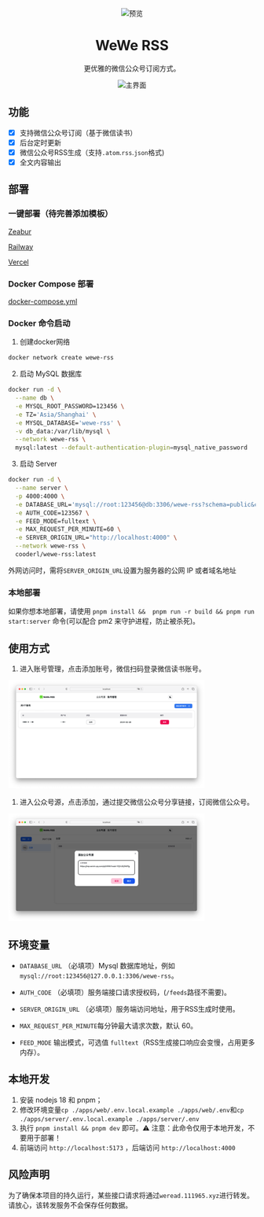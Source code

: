 <div align="center">
<img src="https://raw.githubusercontent.com/cooderl/wewe-rss/main/assets/logo.png" width="80" alt="预览"/>

<h1 align="center">WeWe RSS</h1>

更优雅的微信公众号订阅方式。

![主界面](https://raw.githubusercontent.com/cooderl/wewe-rss/main/assets/preview1.png)

</div>

## 功能

- [x]  支持微信公众号订阅（基于微信读书）
- [x]  后台定时更新
- [x]  微信公众号RSS生成（支持`.atom`\.`rss`\.`json`格式)
- [x]  全文内容输出

## 部署

### 一键部署（待完善添加模板）

[Zeabur](https://zeabur.com/)

[Railway](https://railway.app/)

[Vercel](https://vercel.com/)


### Docker Compose 部署

[docker-compose.yml](https://github.com/cooderl/wewe-rss/blob/main/docker-compose.yml)

### Docker 命令启动

1. 创建docker网络

```sh
docker network create wewe-rss
```

2. 启动 MySQL 数据库

```sh
docker run -d \
  --name db \
  -e MYSQL_ROOT_PASSWORD=123456 \
  -e TZ='Asia/Shanghai' \
  -e MYSQL_DATABASE='wewe-rss' \
  -v db_data:/var/lib/mysql \
  --network wewe-rss \
  mysql:latest --default-authentication-plugin=mysql_native_password
```

3. 启动 Server

```sh
docker run -d \
  --name server \
  -p 4000:4000 \
  -e DATABASE_URL='mysql://root:123456@db:3306/wewe-rss?schema=public&connect_timeout=30&pool_timeout=30&socket_timeout=30' \
  -e AUTH_CODE=123567 \
  -e FEED_MODE=fulltext \
  -e MAX_REQUEST_PER_MINUTE=60 \
  -e SERVER_ORIGIN_URL="http://localhost:4000" \
  --network wewe-rss \
  cooderl/wewe-rss:latest

```

外网访问时，需将`SERVER_ORIGIN_URL`设置为服务器的公网 IP 或者域名地址

### 本地部署

如果你想本地部署，请使用 `pnpm install &&  pnpm run -r build && pnpm run start:server` 命令(可以配合 pm2 来守护进程，防止被杀死)。

## 使用方式

1. 进入账号管理，点击添加账号，微信扫码登录微信读书账号。
<img width="400" src="./assets/preview2.png"/>

1. 进入公众号源，点击添加，通过提交微信公众号分享链接，订阅微信公众号。
<img width="400" src="./assets/preview3.png"/>

## 环境变量

- `DATABASE_URL` （必填项）Mysql 数据库地址，例如 `mysql://root:123456@127.0.0.1:3306/wewe-rss`。

- `AUTH_CODE` （必填项）服务端接口请求授权码，(`/feeds`路径不需要)。

- `SERVER_ORIGIN_URL` （必填项）服务端访问地址，用于RSS生成时使用。

- `MAX_REQUEST_PER_MINUTE`每分钟最大请求次数，默认 60。

- `FEED_MODE` 输出模式，可选值 `fulltext`（RSS生成接口响应会变慢，占用更多内存）。

## 本地开发

1. 安装 nodejs 18 和 pnpm；
2. 修改环境变量`cp ./apps/web/.env.local.example ./apps/web/.env`和`cp ./apps/server/.env.local.example ./apps/server/.env`
3. 执行 `pnpm install && pnpm dev` 即可。⚠️ 注意：此命令仅用于本地开发，不要用于部署！
4. 前端访问 `http://localhost:5173` ，后端访问 `http://localhost:4000`

## 风险声明

为了确保本项目的持久运行，某些接口请求将通过`weread.111965.xyz`进行转发。请放心，该转发服务不会保存任何数据。
